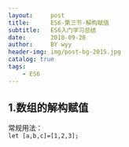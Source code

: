 ```yaml
---
layout:     post   				
title:      ES6-第三节-解构赋值			
subtitle:   ES6入门学习总结  
date:       2018-09-20 			
author:     BY wyy						
header-img: img/post-bg-2015.jpg 	
catalog: true 					
tags:					
    - ES6
---
```


## 1.数组的解构赋值  
常规用法：  
`let [a,b,c]=[1,2,3];`
